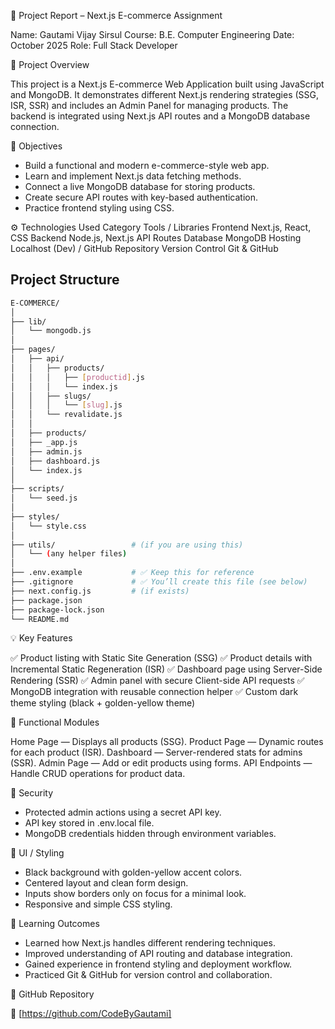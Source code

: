 📘 Project Report – Next.js E-commerce Assignment

Name: Gautami Vijay Sirsul
Course: B.E. Computer Engineering 
Date: October 2025
Role: Full Stack Developer

🧭 Project Overview

This project is a Next.js E-commerce Web Application built using JavaScript and MongoDB.
It demonstrates different Next.js rendering strategies (SSG, ISR, SSR) and includes an Admin Panel for managing products.
The backend is integrated using Next.js API routes and a MongoDB database connection.

🎯 Objectives

- Build a functional and modern e-commerce-style web app.
- Learn and implement Next.js data fetching methods.
- Connect a live MongoDB database for storing products.
- Create secure API routes with key-based authentication.
- Practice frontend styling using CSS.

⚙️ Technologies Used
Category	Tools / Libraries
Frontend	Next.js, React, CSS
Backend	Node.js, Next.js API Routes
Database	MongoDB
Hosting	Localhost (Dev) / GitHub Repository
Version Control	Git & GitHub

## Project Structure

```bash
E-COMMERCE/
│
├── lib/
│   └── mongodb.js
│
├── pages/
│   ├── api/
│   │   ├── products/
│   │   │   ├── [productid].js
│   │   │   └── index.js
│   │   ├── slugs/
│   │   │   └── [slug].js
│   │   └── revalidate.js
│   │
│   ├── products/
│   ├── _app.js
│   ├── admin.js
│   ├── dashboard.js
│   └── index.js
│
├── scripts/
│   └── seed.js
│
├── styles/
│   └── style.css
│
├── utils/                 # (if you are using this)
│   └── (any helper files)
│
├── .env.example           # ✅ Keep this for reference
├── .gitignore             # ✅ You’ll create this file (see below)
├── next.config.js         # (if exists)
├── package.json
├── package-lock.json
└── README.md
```

💡 Key Features

✅ Product listing with Static Site Generation (SSG)
✅ Product details with Incremental Static Regeneration (ISR)
✅ Dashboard page using Server-Side Rendering (SSR)
✅ Admin panel with secure Client-side API requests
✅ MongoDB integration with reusable connection helper
✅ Custom dark theme styling (black + golden-yellow theme)

🧩 Functional Modules

Home Page — Displays all products (SSG).
Product Page — Dynamic routes for each product (ISR).
Dashboard — Server-rendered stats for admins (SSR).
Admin Page — Add or edit products using forms.
API Endpoints — Handle CRUD operations for product data.

🔐 Security

- Protected admin actions using a secret API key.
- API key stored in .env.local file.
- MongoDB credentials hidden through environment variables.

🎨 UI / Styling

- Black background with golden-yellow accent colors.
- Centered layout and clean form design.
- Inputs show borders only on focus for a minimal look.
- Responsive and simple CSS styling.

🧠 Learning Outcomes

- Learned how Next.js handles different rendering techniques.
- Improved understanding of API routing and database integration.
- Gained experience in frontend styling and deployment workflow.
- Practiced Git & GitHub for version control and collaboration.

📎 GitHub Repository

🔗 [https://github.com/CodeByGautami]



